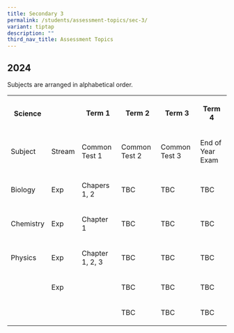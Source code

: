 ```yaml
---
title: Secondary 3
permalink: /students/assessment-topics/sec-3/
variant: tiptap
description: ""
third_nav_title: Assessment Topics
---
```

<h2>2024</h2>
<p>Subjects are arranged in alphabetical order.</p>
<p></p>
<p></p>
<p></p>
<p></p>
<table>
    <tbody>
        <tr>
            <th rowspan="1" colspan="1">
                <h4>Science</h4>
            </th>
            <th rowspan="1" colspan="1">
                <p></p>
            </th>
            <th rowspan="1" colspan="1">
                <p>Term 1</p>
            </th>
            <th rowspan="1" colspan="1">
                <p>Term 2</p>
            </th>
            <th rowspan="1" colspan="1">
                <p>Term 3</p>
            </th>
            <th rowspan="1" colspan="1">
                <p>Term 4</p>
            </th>
        </tr>
        <tr>
            <td rowspan="1" colspan="1">
                <p>Subject</p>
            </td>
            <td rowspan="1" colspan="1">
                <p>Stream</p>
            </td>
            <td rowspan="1" colspan="1">
                <p>Common Test 1</p>
            </td>
            <td rowspan="1" colspan="1">
                <p>Common Test 2</p>
            </td>
            <td rowspan="1" colspan="1">
                <p>Common Test 3</p>
            </td>
            <td rowspan="1" colspan="1">
                <p>End of Year Exam</p>
            </td>
        </tr>
        <tr>
            <td rowspan="1" colspan="1">
                <p>Biology</p>
            </td>
            <td rowspan="1" colspan="1">
                <p>Exp</p>
            </td>
            <td rowspan="1" colspan="1">
                <p>Chapers 1, 2</p>
            </td>
            <td rowspan="1" colspan="1">
                <p>TBC</p>
            </td>
            <td rowspan="1" colspan="1">
                <p>TBC</p>
            </td>
            <td rowspan="1" colspan="1">
                <p>TBC</p>
            </td>
        </tr>
        <tr>
            <td rowspan="1" colspan="1">
                <p>Chemistry</p>
            </td>
            <td rowspan="1" colspan="1">
                <p>Exp</p>
            </td>
            <td rowspan="1" colspan="1">
                <p>Chapter 1</p>
            </td>
            <td rowspan="1" colspan="1">
                <p>TBC</p>
            </td>
            <td rowspan="1" colspan="1">
                <p>TBC</p>
            </td>
            <td rowspan="1" colspan="1">
                <p>TBC</p>
            </td>
        </tr>
        <tr>
            <td rowspan="1" colspan="1">
                <p>Physics</p>
            </td>
            <td rowspan="1" colspan="1">
                <p>Exp</p>
            </td>
            <td rowspan="1" colspan="1">
                <p>Chapter 1, 2, 3</p>
            </td>
            <td rowspan="1" colspan="1">
                <p>TBC</p>
            </td>
            <td rowspan="1" colspan="1">
                <p>TBC</p>
            </td>
            <td rowspan="1" colspan="1">
                <p>TBC</p>
            </td>
        </tr>
        <tr>
            <td rowspan="1" colspan="1">
                <p></p>
            </td>
            <td rowspan="1" colspan="1">
                <p>Exp</p>
            </td>
            <td rowspan="1" colspan="1">
                <p></p>
            </td>
            <td rowspan="1" colspan="1">
                <p>TBC</p>
            </td>
            <td rowspan="1" colspan="1">
                <p>TBC</p>
            </td>
            <td rowspan="1" colspan="1">
                <p>TBC</p>
            </td>
        </tr>
        <tr>
            <td rowspan="1" colspan="1">
                <p></p>
            </td>
            <td rowspan="1" colspan="1">
                <p></p>
            </td>
            <td rowspan="1" colspan="1">
                <p></p>
            </td>
            <td rowspan="1" colspan="1">
                <p>TBC</p>
            </td>
            <td rowspan="1" colspan="1">
                <p>TBC</p>
            </td>
            <td rowspan="1" colspan="1">
                <p>TBC</p>
            </td>
        </tr>
    </tbody>
</table>
<p></p>
